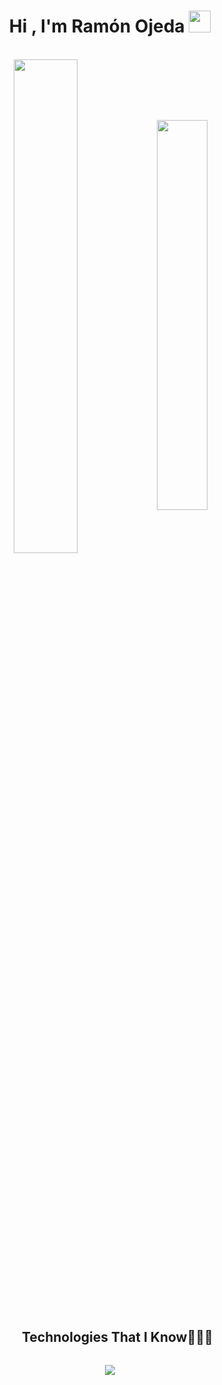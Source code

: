 
<h1 align="center"><b>Hi , I'm Ramón Ojeda </b><img src="https://media.giphy.com/media/hvRJCLFzcasrR4ia7z/giphy.gif" width="35"></h1>

<br>

<div align="center" style="margin-bottom:200px">
 <img width=45% align="center" src="https://github-readme-stats.vercel.app/api?username=reof07&theme=radical&show_icons=true" />
 <img width=40% align="center" src="https://github-readme-stats.vercel.app/api/top-langs/?username=reof07&layout=compact&theme=radical" />
</div>

<br>



<br>

<div id="user-content-toc">
  <ul align="center">
    <summary><h2 style="display: inline-block">Technologies That I Know👨🏻‍💻</h2></summary>
  </ul>
</div
  
<!--tech stack icons-->
<p align="center">
  <a href="https://skillicons.dev">
    <img src="https://skillicons.dev/icons?i=laravel,express,django,vue,astro,java,js,ts,nodejs,php,html,css,tailwind,git,github,aws,firebase,mysql,linux,md,postman,py,vscode&perline=14" />
  </a>
</p>


